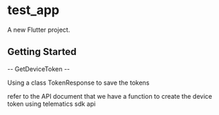 # test_app

A new Flutter project.

## Getting Started

-- GetDeviceToken --

Using a class TokenResponse to save the tokens

refer to the API document that we have a function to create the device token using telematics sdk api


